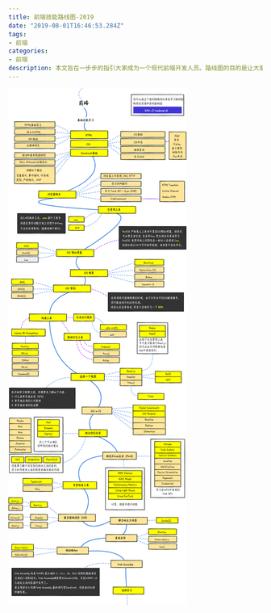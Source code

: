 ```yaml
---
title: 前端技能路线图-2019
date: "2019-08-01T16:46:53.284Z"
tags:
- 前端
categories:
- 前端
description: 本文旨在一步步的指引大家成为一个现代前端开发人员。路线图的目的是让大家对前端技能有宏观的了解，在大家对接下来要学习的内容感到困惑时提供方向，而不是鼓励大家选择时髦的东西，大家会逐渐理解为什么一种工具比另一种工具更适合某些情况，一定要记住，时髦从来都不是工作的关键。
---
```


![前端技能路线图](./前端技能路线图.png)

